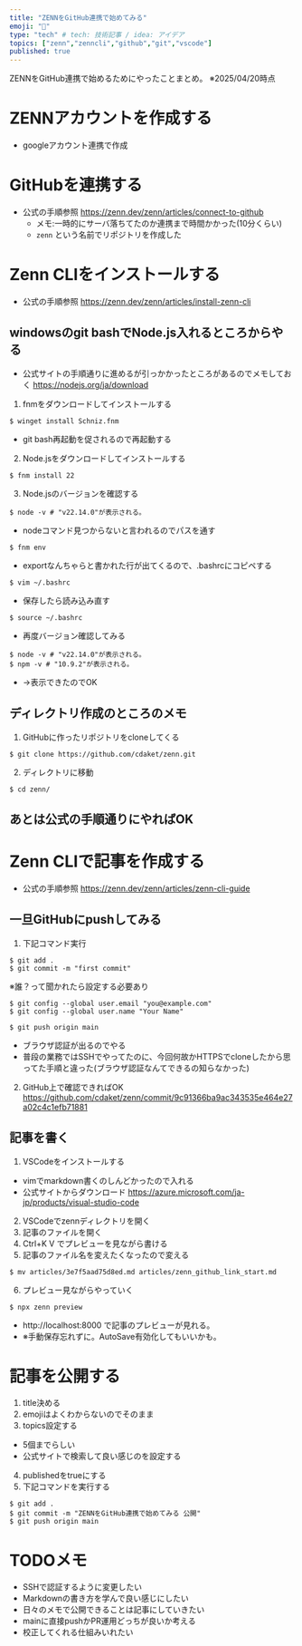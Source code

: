 ```yaml
---
title: "ZENNをGitHub連携で始めてみる"
emoji: "🤖"
type: "tech" # tech: 技術記事 / idea: アイデア
topics: ["zenn","zenncli","github","git","vscode"]
published: true
---
```


ZENNをGitHub連携で始めるためにやったことまとめ。
※2025/04/20時点

# ZENNアカウントを作成する
* googleアカウント連携で作成
# GitHubを連携する
* 公式の手順参照
https://zenn.dev/zenn/articles/connect-to-github
  * メモ:一時的にサーバ落ちてたのか連携まで時間かかった(10分くらい)
  * `zenn` という名前でリポジトリを作成した
# Zenn CLIをインストールする
* 公式の手順参照
https://zenn.dev/zenn/articles/install-zenn-cli
## windowsのgit bashでNode.js入れるところからやる
* 公式サイトの手順通りに進めるが引っかかったところがあるのでメモしておく
https://nodejs.org/ja/download
1. fnmをダウンロードしてインストールする
```
$ winget install Schniz.fnm
```
* git bash再起動を促されるので再起動する

2. Node.jsをダウンロードしてインストールする
```
$ fnm install 22
```
3. Node.jsのバージョンを確認する
```
$ node -v # "v22.14.0"が表示される。
```
* nodeコマンド見つからないと言われるのでパスを通す
```
$ fnm env
```
* exportなんちゃらと書かれた行が出てくるので、.bashrcにコピペする
```
$ vim ~/.bashrc
```
* 保存したら読み込み直す
```
$ source ~/.bashrc
```
* 再度バージョン確認してみる
```
$ node -v # "v22.14.0"が表示される。
$ npm -v # "10.9.2"が表示される。
```
* →表示できたのでOK
## ディレクトリ作成のところのメモ
1. GitHubに作ったリポジトリをcloneしてくる
```
$ git clone https://github.com/cdaket/zenn.git
```
2. ディレクトリに移動
```
$ cd zenn/
```
## あとは公式の手順通りにやればOK
# Zenn CLIで記事を作成する
* 公式の手順参照
https://zenn.dev/zenn/articles/zenn-cli-guide
## 一旦GitHubにpushしてみる
1. 下記コマンド実行
```
$ git add .
$ git commit -m "first commit"
```
※誰？って聞かれたら設定する必要あり
```
$ git config --global user.email "you@example.com"
$ git config --global user.name "Your Name"
```
```
$ git push origin main
```
  * ブラウザ認証が出るのでやる
  * 普段の業務ではSSHでやってたのに、今回何故かHTTPSでcloneしたから思ってた手順と違った(ブラウザ認証なんてできるの知らなかった)
2. GitHub上で確認できればOK
https://github.com/cdaket/zenn/commit/9c91366ba9ac343535e464e27a02c4c1efb71881
## 記事を書く
1. VSCodeをインストールする
  * vimでmarkdown書くのしんどかったので入れる
  * 公式サイトからダウンロード
  https://azure.microsoft.com/ja-jp/products/visual-studio-code
2. VSCodeでzennディレクトリを開く
3. 記事のファイルを開く
4. Ctrl+K V でプレビューを見ながら書ける
5. 記事のファイル名を変えたくなったので変える
```
$ mv articles/3e7f5aad75d8ed.md articles/zenn_github_link_start.md
```
6. プレビュー見ながらやっていく
```
$ npx zenn preview
```
  * http://localhost:8000 で記事のプレビューが見れる。
  * ※手動保存忘れずに。AutoSave有効化してもいいかも。
# 記事を公開する
1. title決める
2. emojiはよくわからないのでそのまま
3. topics設定する
  * 5個までらしい
  * 公式サイトで検索して良い感じのを設定する
4. publishedをtrueにする
5. 下記コマンドを実行する
```
$ git add .
$ git commit -m "ZENNをGitHub連携で始めてみる 公開"
$ git push origin main
```
# TODOメモ
* SSHで認証するように変更したい
* Markdownの書き方を学んで良い感じにしたい
* 日々のメモで公開できることは記事にしていきたい
* mainに直接pushかPR運用どっちが良いか考える
* 校正してくれる仕組みいれたい